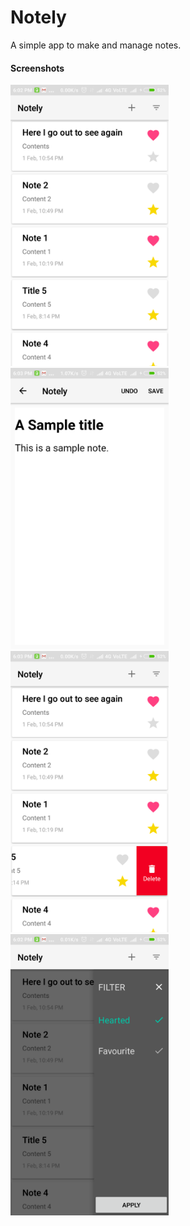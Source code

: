# Notely
A simple app to make and manage notes.



#### Screenshots


<img height="450px" src="screenshots/Notes_list.png" />



<img height="450px" src="screenshots/NoteDetails_page.png" />



<img height="450px" src="screenshots/Note_delete.png" />



<img height="450px" src="screenshots/Filter_page.png" />




